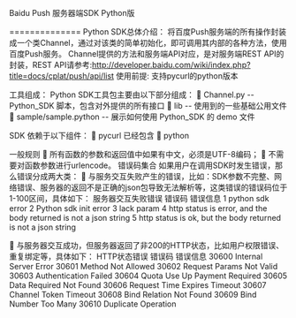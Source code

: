 Baidu Push 服务器端SDK Python版

==============
Python SDK总体介绍：
将百度Push服务端的所有操作封装成一个类Channel，通过对该类的简单初始化，即可调用其内部的各种方法，使用百度Push服务。
Channel提供的方法和服务端API对应，是对服务端REST API的封装，REST API请参考:http://developer.baidu.com/wiki/index.php?title=docs/cplat/push/api/list
使用前提:
支持pycurl的python版本

工具组成：
Python SDK工具包主要由以下部分组成：
	Channel.py -- Python_SDK 脚本，包含对外提供的所有接口
	lib -- 使用到的一些基础公用文件
	sample/sample.python -- 展示如何使用 Python_SDK 的 demo 文件

SDK 依赖于以下组件：
	pycurl
    已经包含
	python


一般规则
	所有函数的参数和返回值中如果有中文，必须是UTF-8编码；
	不需要对函数参数进行urlencode。
错误码集合
如果用户在调用SDK时发生错误，那么错误分成两大类：
	与服务交互失败产生的错误，比如：SDK参数不完整、网络错误、服务器的返回不是正确的json包导致无法解析等，这类错误的错误码位于1-100区间，具体如下：
服务器交互失败错误
错误码	错误信息
1	python sdk error
2	Python sdk init error
3	lack param
4	http status is error, and the body returned is not a json string
5	http status is ok, but the body returned is not a json string

	与服务器交互成功，但服务器返回了非200的HTTP状态，比如用户权限错误、重复绑定等，具体如下：
HTTP状态错误
错误码	错误信息
30600	Internal Server Error
30601	Method Not Allowed
30602	Request Params Not Valid
30603	Authentication Failed
30604	Quota Use Up Payment Required
30605	Data Required Not Found
30606	Request Time Expires Timeout
30607	Channel Token Timeout
30608	Bind Relation Not Found
30609	Bind Number Too Many
30610	Duplicate Operation
